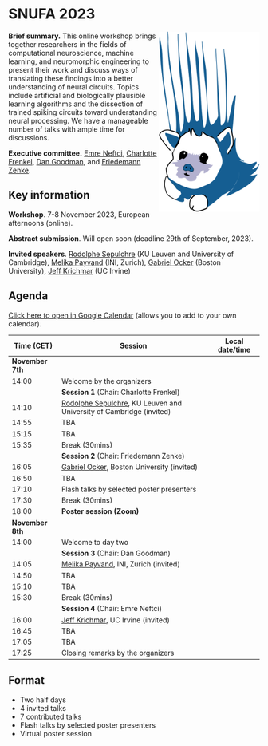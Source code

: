 # SNUFA 2023

<img align="right" width="300" style="max-width: 40%" src="/images/snufa_mascot.png">

**Brief summary.** This online workshop brings together researchers in the fields of computational neuroscience, machine learning, and neuromorphic engineering to present their work and discuss ways of translating these findings into a better understanding of neural circuits. Topics include artificial and biologically plausible learning algorithms and the dissection of trained spiking circuits toward understanding neural processing. We have a manageable number of talks with ample time for discussions.

**Executive committee.** [Emre Neftci](https://www.fz-juelich.de/de/pgi), [Charlotte Frenkel](https://chfrenkel.github.io/), [Dan Goodman](https://neural-reckoning.org), and [Friedemann Zenke](https://zenkelab.org/).

<!--- **Quick links.** <span style="background: lightgreen; border-radius: 10px; padding: 10px; display: inline-block; margin: 1px;"><a href="https://www.eventbrite.co.uk/e/snufa-workshop-2022-tickets-387490864607">Register (free)</a></span> <span style="background: lightgreen; border-radius: 10px; padding: 10px; display: inline-block; margin: 1px;"><a href="https://www.crowdcast.io/e/snufa-2022">Talks</a></span> -->


## Key information


**Workshop**. 7-8 November 2023, European afternoons (online).

<!--- **Registration**. Free but mandatory. [Click here to register](https://www.eventbrite.co.uk/e/snufa-workshop-2022-tickets-387490864607).-->

**Abstract submission**. Will open soon (deadline 29th of September, 2023).

**Invited speakers**. 
[Rodolphe Sepulchre](https://sites.google.com/site/rsepulchre) (KU Leuven and University of Cambridge),
[Melika Payvand](https://services.ini.uzh.ch/people/melika) (INI, Zurich),
[Gabriel Ocker](https://www.bu.edu/math/profile/gabriel-ocker/) (Boston University),
[Jeff Krichmar](https://sites.socsci.uci.edu/~jkrichma/) (UC Irvine)

<!-- **Talks**. Talks will be streamed on [CrowdCast](https://www.crowdcast.io/e/snufa-2023) with many thanks to [WorldWideNeuro](https://www.world-wide.org/Neuro/) for sponsoring this. 

**Posters**. These will be streamed on Zoom and links will be emailed to registered participants. -->

## Agenda

[Click here to open in Google Calendar](https://calendar.google.com/calendar/u/0?cid=OTYzMGJmOWIyZmJjZjNmNjE0ZDMzN2MyZTVmZjhmMWQ0NDYxZTMwYTM3OWNlNmJmZDA5YWVkMzg1MGJlN2IxMUBncm91cC5jYWxlbmRhci5nb29nbGUuY29t) (allows you to add to your own calendar).

<script language="javascript">
	function LT(d, t) {
		var date = new Date(d+' 2022 '+t+' UTC+1');
		document.write(date.toString());
	}
</script>

| Time (CET) | Session | Local date/time 
|------------|---------|-----------------
|**November 7th** |  |  
| 14:00 | Welcome by the organizers | <script language="javascript">LT('7 Nov', '14:00')</script> 
|       | **Session 1** (Chair: Charlotte Frenkel) |  
| 14:10 | [Rodolphe Sepulchre](https://sites.google.com/site/rsepulchre), KU Leuven and University of Cambridge (invited) | <script language="javascript">LT('7 Nov', '14:10')</script> 
| 14:55 | TBA | <script language="javascript">LT('7 Nov', '14:55')</script> 
| 15:15 | TBA | <script language="javascript">LT('7 Nov', '15:15')</script> 
| 15:35 | Break (30mins) | 
|       | **Session 2** (Chair: Friedemann Zenke) |  
| 16:05 | [Gabriel Ocker](https://www.bu.edu/math/profile/gabriel-ocker/), Boston University (invited) |  <script language="javascript">LT('7 Nov', '16:05')</script>
| 16:50 | TBA | <script language="javascript">LT('7 Nov', '16:50')</script> 
| 17:10 | Flash talks by selected poster presenters | <script language="javascript">LT('7 Nov', '17:10')</script>
| 17:30 | Break (30mins) | <script language="javascript">LT('7 Nov', '17:30')</script>
| 18:00 | **Poster session (Zoom)** |  <script language="javascript">LT('7 Nov', '18:00')</script>
| **November 8th** | | 
| 14:00 | Welcome to day two | <script language="javascript">LT('8 Nov', '14:00')</script> 
|       | **Session 3** (Chair: Dan Goodman) | 
| 14:05 | [Melika Payvand](https://services.ini.uzh.ch/people/melika), INI, Zurich (invited) | <script language="javascript">LT('8 Nov', '14:05')</script>
| 14:50 | TBA | <script language="javascript">LT('8 Nov', '14:50')</script>
| 15:10 | TBA | <script language="javascript">LT('8 Nov', '15:10')</script>
| 15:30 | Break (30mins) | <script language="javascript">LT('8 Nov', '15:30')</script>
|       | **Session 4** (Chair: Emre Neftci) | 
| 16:00 | [Jeff Krichmar](https://sites.socsci.uci.edu/~jkrichma/), UC Irvine (invited) <br /> | <script language="javascript">LT('8 Nov', '16:00')</script>
| 16:45 | TBA | <script language="javascript">LT('8 Nov', '16:45')</script>
| 17:05 | TBA | <script language="javascript">LT('8 Nov', '17:05')</script>
| 17:25 | Closing remarks by the organizers | <script language="javascript">LT('8 Nov', '17:25')</script>



## Format

* Two half days
* 4 invited talks
* 7 contributed talks
* Flash talks by selected poster presenters
* Virtual poster session

